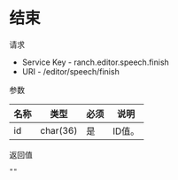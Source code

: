# 结束

请求
- Service Key - ranch.editor.speech.finish
- URI - /editor/speech/finish

参数

|名称|类型|必须|说明|
|---|---|---|---|
|id|char(36)|是|ID值。|

返回值
```
""
```